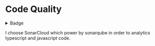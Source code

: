 # Code Quality

<details>
  <summary>Badge</summary>

| Title           | Badge                                                                 |
| :-------------- | :-------------------------------------------------------------------- |
| Maintainability | [![maintainability][sonarcloud-maintainability-img]][sonarcloud-link] |
| Reliablilty     | [![reliablilty][sonarcloud-reliablilty-img]][sonarcloud-link]         |
| Security        | [![security][sonarcloud-security-img]][sonarcloud-link]               |
| Vulnerabilities | [![vulnerabilities][sonarcloud-vulnerabilities-img]][sonarcloud-link] |
| Technical Debt  | [![technical debt][sonarcloud-techdebt-img]][sonarcloud-link]         |
| Issues          | [![issues][sonarcloud-issues-img]][sonarcloud-link]                   |
| Line of code    | [![line of code][sonarcloud-loc-img]][sonarcloud-link]                |
| Duplicated code | [![duplicated code][sonarcloud-dupcode-img]][sonarcloud-link]         |
| Code Smell      | [![code smell][sonarcloud-code-smell-img]][sonarcloud-link]           |

</details>

I choose SonarCloud which power by sonarqube in order to analytics typescript and javascript code.


<!-- sonarcloud links -->
[sonarcloud-link]: https://sonarcloud.io/dashboard?id=kamontat_kamontat
[sonarcloud-status-img]: https://img.shields.io/sonar/quality_gate/kamontat_kamontat?server=https%3A%2F%2Fsonarcloud.io&label=quality&logo=sonarcloud&logoColor=white&style=flat-square
[sonarcloud-loc-img]: https://sonarcloud.io/api/project_badges/measure?project=kamontat_kamontat&metric=ncloc
[sonarcloud-maintainability-img]: https://sonarcloud.io/api/project_badges/measure?project=kamontat_kamontat&metric=sqale_rating
[sonarcloud-reliablilty-img]: https://sonarcloud.io/api/project_badges/measure?project=kamontat_kamontat&metric=reliability_rating
[sonarcloud-security-img]: https://sonarcloud.io/api/project_badges/measure?project=kamontat_kamontat&metric=security_rating
[sonarcloud-vulnerabilities-img]: https://sonarcloud.io/api/project_badges/measure?project=kamontat_kamontat&metric=vulnerabilities
[sonarcloud-issues-img]: https://sonarcloud.io/api/project_badges/measure?project=kamontat_kamontat&metric=bugs
[sonarcloud-code-smell-img]: https://sonarcloud.io/api/project_badges/measure?project=kamontat_kamontat&metric=code_smells
[sonarcloud-techdebt-img]: https://sonarcloud.io/api/project_badges/measure?project=kamontat_kamontat&metric=sqale_index
[sonarcloud-dupcode-img]: https://sonarcloud.io/api/project_badges/measure?project=kamontat_kamontat&metric=duplicated_lines_density